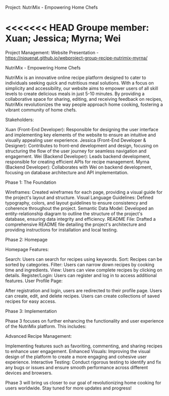 Project: NutriMix - Empowering Home Chefs

<<<<<<< HEAD
Groupe member:
Xuan;
Jessica;
Myrna;
Wei
=======
Project Management:
Website Presentation - https://niquenat.github.io/webproject-group-recipe-nutrimix-myrna/

NutriMix - Empowering Home Chefs

NutriMix is an innovative online recipe platform designed to cater to individuals seeking quick and nutritious meal solutions. With a focus on simplicity and accessibility, our website aims to empower users of all skill levels to create delicious meals in just 5-10 minutes. By providing a collaborative space for sharing, editing, and receiving feedback on recipes, NutriMix revolutionizes the way people approach home cooking, fostering a vibrant community of home chefs.

Stakeholders:

Xuan (Front-End Developer): Responsible for designing the user interface and implementing key elements of the website to ensure an intuitive and visually appealing user experience.
Jessica (Front-End Developer & Designer): Contributes to front-end development and design, focusing on structuring the flow of the user journey for seamless navigation and engagement.
Wei (Backend Developer): Leads backend development, responsible for creating efficient APIs for recipe management.
Myrna (Backend Developer): Collaborates with Wei on backend development, focusing on database architecture and API implementation.

Phase 1: The Foundation

Wireframes: Created wireframes for each page, providing a visual guide for the project's layout and structure.
Visual Language Guidelines: Defined typography, colors, and layout guidelines to ensure consistency and coherence throughout the project.
Semantic Data Model: Developed an entity-relationship diagram to outline the structure of the project's database, ensuring data integrity and efficiency.
README File: Drafted a comprehensive README file detailing the project's architecture and providing instructions for installation and local testing.

Phase 2: Homepage

Homepage Features:

Search: Users can search for recipes using keywords.
Sort: Recipes can be sorted by categories.
Filter: Users can narrow down recipes by cooking time and ingredients.
View: Users can view complete recipes by clicking on details.
Register/Login: Users can register and log in to access additional features.
User Profile Page:

After registration and login, users are redirected to their profile page.
Users can create, edit, and delete recipes.
Users can create collections of saved recipes for easy access.

Phase 3: Implementation

Phase 3 focuses on further enhancing the functionality and user experience of the NutriMix platform. This includes:

Advanced Recipe Management: 

Implementing features such as favoriting, commenting, and sharing recipes to enhance user engagement.
Enhanced Visuals: Improving the visual design of the platform to create a more engaging and cohesive user experience.
Interactive Testing: Conduct rigorous testing to identify and fix any bugs or issues and ensure smooth performance across different devices and browsers.

Phase 3 will bring us closer to our goal of revolutionizing home cooking for users worldwide. Stay tuned for more updates and progress!
